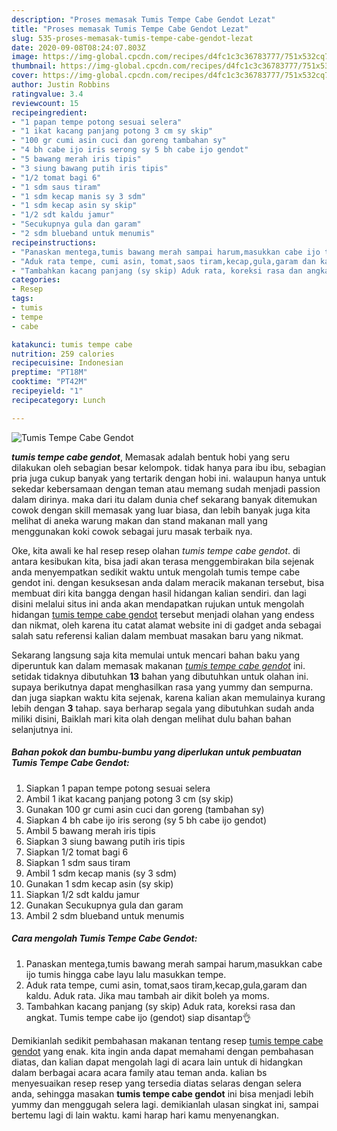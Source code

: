 ```yaml
---
description: "Proses memasak Tumis Tempe Cabe Gendot Lezat"
title: "Proses memasak Tumis Tempe Cabe Gendot Lezat"
slug: 535-proses-memasak-tumis-tempe-cabe-gendot-lezat
date: 2020-09-08T08:24:07.803Z
image: https://img-global.cpcdn.com/recipes/d4fc1c3c36783777/751x532cq70/tumis-tempe-cabe-gendot-foto-resep-utama.jpg
thumbnail: https://img-global.cpcdn.com/recipes/d4fc1c3c36783777/751x532cq70/tumis-tempe-cabe-gendot-foto-resep-utama.jpg
cover: https://img-global.cpcdn.com/recipes/d4fc1c3c36783777/751x532cq70/tumis-tempe-cabe-gendot-foto-resep-utama.jpg
author: Justin Robbins
ratingvalue: 3.4
reviewcount: 15
recipeingredient:
- "1 papan tempe potong sesuai selera"
- "1 ikat kacang panjang potong 3 cm sy skip"
- "100 gr cumi asin cuci dan goreng tambahan sy"
- "4 bh cabe ijo iris serong sy 5 bh cabe ijo gendot"
- "5 bawang merah iris tipis"
- "3 siung bawang putih iris tipis"
- "1/2 tomat bagi 6"
- "1 sdm saus tiram"
- "1 sdm kecap manis sy 3 sdm"
- "1 sdm kecap asin sy skip"
- "1/2 sdt kaldu jamur"
- "Secukupnya gula dan garam"
- "2 sdm blueband untuk menumis"
recipeinstructions:
- "Panaskan mentega,tumis bawang merah sampai harum,masukkan cabe ijo tumis hingga cabe layu lalu masukkan tempe."
- "Aduk rata tempe, cumi asin, tomat,saos tiram,kecap,gula,garam dan kaldu. Aduk rata. Jika mau tambah air dikit boleh ya moms."
- "Tambahkan kacang panjang (sy skip) Aduk rata, koreksi rasa dan angkat. Tumis tempe cabe ijo (gendot) siap disantap👌"
categories:
- Resep
tags:
- tumis
- tempe
- cabe

katakunci: tumis tempe cabe 
nutrition: 259 calories
recipecuisine: Indonesian
preptime: "PT18M"
cooktime: "PT42M"
recipeyield: "1"
recipecategory: Lunch

---
```



![Tumis Tempe Cabe Gendot](https://img-global.cpcdn.com/recipes/d4fc1c3c36783777/751x532cq70/tumis-tempe-cabe-gendot-foto-resep-utama.jpg)

<b><i>tumis tempe cabe gendot</i></b>, Memasak adalah bentuk hobi yang seru dilakukan oleh sebagian besar kelompok. tidak hanya para ibu ibu, sebagian pria juga cukup banyak yang tertarik dengan hobi ini. walaupun hanya untuk sekedar kebersamaan dengan teman atau memang sudah menjadi passion dalam dirinya. maka dari itu dalam dunia chef sekarang banyak ditemukan cowok dengan skill memasak yang luar biasa, dan lebih banyak juga kita melihat di aneka warung makan dan stand makanan mall yang menggunakan koki cowok sebagai juru masak terbaik nya.



Oke, kita awali ke hal resep resep olahan <i>tumis tempe cabe gendot</i>. di antara kesibukan kita, bisa jadi akan terasa menggembirakan bila sejenak anda menyempatkan sedikit waktu untuk mengolah tumis tempe cabe gendot ini. dengan kesuksesan anda dalam meracik makanan tersebut, bisa membuat diri kita bangga dengan hasil hidangan kalian sendiri. dan lagi disini melalui situs ini anda akan mendapatkan rujukan untuk mengolah hidangan <u>tumis tempe cabe gendot</u> tersebut menjadi olahan yang endess dan nikmat, oleh karena itu catat alamat website ini di gadget anda sebagai salah satu referensi kalian dalam membuat masakan baru yang nikmat.


Sekarang langsung saja kita memulai untuk mencari bahan baku yang diperuntuk kan dalam memasak makanan <u><i>tumis tempe cabe gendot</i></u> ini. setidak tidaknya dibutuhkan <b>13</b> bahan yang dibutuhkan untuk olahan ini. supaya berikutnya dapat menghasilkan rasa yang yummy dan sempurna. dan juga siapkan waktu kita sejenak, karena kalian akan memulainya kurang lebih dengan <b>3</b> tahap. saya berharap segala yang dibutuhkan sudah anda miliki disini, Baiklah mari kita olah dengan melihat dulu bahan bahan selanjutnya ini.

<!--inarticleads1-->

##### Bahan pokok dan bumbu-bumbu yang diperlukan untuk pembuatan Tumis Tempe Cabe Gendot:

1. Siapkan 1 papan tempe potong sesuai selera
1. Ambil 1 ikat kacang panjang potong 3 cm (sy skip)
1. Gunakan 100 gr cumi asin cuci dan goreng (tambahan sy)
1. Siapkan 4 bh cabe ijo iris serong (sy 5 bh cabe ijo gendot)
1. Ambil 5 bawang merah iris tipis
1. Siapkan 3 siung bawang putih iris tipis
1. Siapkan 1/2 tomat bagi 6
1. Siapkan 1 sdm saus tiram
1. Ambil 1 sdm kecap manis (sy 3 sdm)
1. Gunakan 1 sdm kecap asin (sy skip)
1. Siapkan 1/2 sdt kaldu jamur
1. Gunakan Secukupnya gula dan garam
1. Ambil 2 sdm blueband untuk menumis




<!--inarticleads2-->

##### Cara mengolah Tumis Tempe Cabe Gendot:

1. Panaskan mentega,tumis bawang merah sampai harum,masukkan cabe ijo tumis hingga cabe layu lalu masukkan tempe.
1. Aduk rata tempe, cumi asin, tomat,saos tiram,kecap,gula,garam dan kaldu. Aduk rata. Jika mau tambah air dikit boleh ya moms.
1. Tambahkan kacang panjang (sy skip) Aduk rata, koreksi rasa dan angkat. Tumis tempe cabe ijo (gendot) siap disantap👌




Demikianlah sedikit pembahasan makanan tentang resep <u>tumis tempe cabe gendot</u> yang enak. kita ingin anda dapat memahami dengan pembahasan diatas, dan kalian dapat mengolah lagi di acara lain untuk di hidangkan dalam berbagai acara acara family atau teman anda. kalian bs menyesuaikan resep resep yang tersedia diatas selaras dengan selera anda, sehingga masakan <b>tumis tempe cabe gendot</b> ini bisa menjadi lebih yummy dan menggugah selera lagi. demikianlah ulasan singkat ini, sampai bertemu lagi di lain waktu. kami harap hari kamu menyenangkan.
